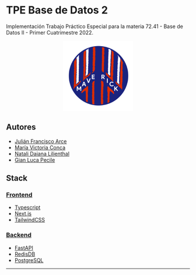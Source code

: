 # TPE Base de Datos 2

Implementación Trabajo Práctico Especial para la materia 72.41 - Base de Datos II - Primer Cuatrimestre 2022.

<div align='center'>
    <img src='/frontend/public/android-chrome-192x192.png' alt='Maverick-logo'/>
</div>

## Autores

* [Julián Francisco Arce](https://github.com/JuArce)
* [María Victoria Conca](https://github.com/MickyConca)
* [Natali Daiana Lilienthal](https://github.com/Natu17)
* [Gian Luca Pecile](https://github.com/glpecile)

## Stack
### [Frontend](/frontend)

* [Typescript](https://www.typescriptlang.org/)
* [Next.js](https://nextjs.org/)
* [TailwindCSS](https://tailwindcss.com/docs/installation)

### [Backend](/backend)

* [FastAPI](https://fastapi.tiangolo.com/)
* [RedisDB](https://redis.io/)
* [PostgreSQL](https://www.postgresql.org/)

---